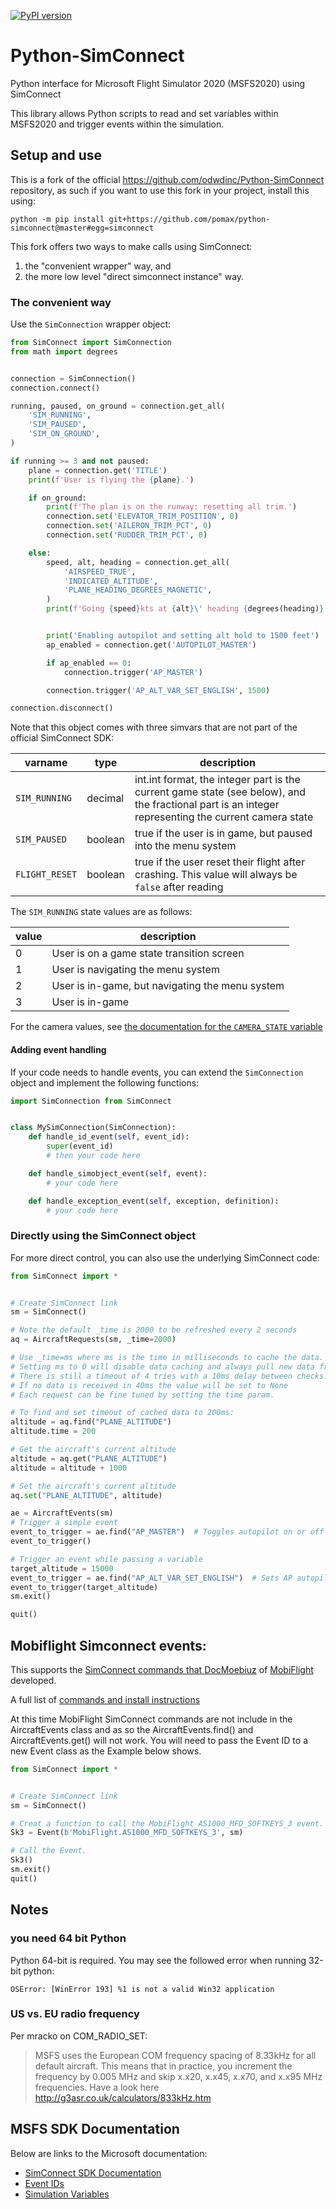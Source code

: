 [![PyPI version](https://badge.fury.io/py/SimConnect.svg)](https://badge.fury.io/py/SimConnect)
# Python-SimConnect

Python interface for Microsoft Flight Simulator 2020 (MSFS2020) using SimConnect

This library allows Python scripts to read and set variables within MSFS2020 and trigger events within the simulation.

## Setup and use

This is a fork of the official https://github.com/odwdinc/Python-SimConnect repository, as such if you want to use this fork in your project, install this using:

```
python -m pip install git+https://github.com/pomax/python-simconnect@master#egg=simconnect
```

This fork offers two ways to make calls using SimConnect:

1. the "convenient wrapper" way, and
2. the more low level "direct simconnect instance" way.

### The convenient way

Use the `SimConnection` wrapper object:

```python
from SimConnect import SimConnection
from math import degrees


connection = SimConnection()
connection.connect()

running, paused, on_ground = connection.get_all(
    'SIM_RUNNING',
    'SIM_PAUSED',
    'SIM_ON_GROUND',
)

if running >= 3 and not paused:
    plane = connection.get('TITLE')
    print(f'User is flying the {plane}.')

    if on_ground:
        print(f'The plan is on the runway: resetting all trim.')
        connection.set('ELEVATOR_TRIM_POSITION', 0)
        connection.set('AILERON_TRIM_PCT', 0)
        connection.set('RUDDER_TRIM_PCT', 0)

    else:
        speed, alt, heading = connection.get_all(
            'AIRSPEED_TRUE',
            'INDICATED_ALTITUDE',
            'PLANE_HEADING_DEGREES_MAGNETIC',
        )
        print(f'Going {speed}kts at {alt}\' heading {degrees(heading)} degrees.')


        print('Enabling autopilot and setting alt hold to 1500 feet')
        ap_enabled = connection.get('AUTOPILOT_MASTER')

        if ap_enabled == 0:
            connection.trigger('AP_MASTER')

        connection.trigger('AP_ALT_VAR_SET_ENGLISH', 1500)

connection.disconnect()
```

Note that this object comes with three simvars that are not part of the official SimConnect SDK:

| varname | type | description |
|---|---|-- |
| `SIM_RUNNING` | decimal | int.int format, the integer part is the current game state (see below), and the fractional part is an integer representing the current camera state |
| `SIM_PAUSED` | boolean | true if the user is in game, but paused into the menu system |
| `FLIGHT_RESET` | boolean | true if the user reset their flight after crashing. This value will always be `false` after reading |

The `SIM_RUNNING` state values are as follows:

| value | description |
|---|---|
| 0 | User is on a game state transition screen |
| 1 | User is navigating the menu system |
| 2 | User is in-game, but navigating the menu system |
| 3 | User is in-game |

For the camera values, see [the documentation for the `CAMERA_STATE` variable](https://docs.flightsimulator.com/html/Programming_Tools/SimVars/Camera_Variables.htm#CAMERA_STATE)

#### Adding event handling

If your code needs to handle events, you can extend the `SimConnection` object and implement the following functions:

```python
import SimConnection from SimConnect


class MySimConnection(SimConnection):
    def handle_id_event(self, event_id):
        super(event_id)
        # then your code here

    def handle_simobject_event(self, event):
        # your code here

    def handle_exception_event(self, exception, definition):
        # your code here
```

### Directly using the SimConnect object

For more direct control, you can also use the underlying SimConnect code:

```py
from SimConnect import *


# Create SimConnect link
sm = SimConnect()

# Note the default _time is 2000 to be refreshed every 2 seconds
aq = AircraftRequests(sm, _time=2000)

# Use _time=ms where ms is the time in milliseconds to cache the data.
# Setting ms to 0 will disable data caching and always pull new data from the sim.
# There is still a timeout of 4 tries with a 10ms delay between checks.
# If no data is received in 40ms the value will be set to None
# Each request can be fine tuned by setting the time param.

# To find and set timeout of cached data to 200ms:
altitude = aq.find("PLANE_ALTITUDE")
altitude.time = 200

# Get the aircraft's current altitude
altitude = aq.get("PLANE_ALTITUDE")
altitude = altitude + 1000

# Set the aircraft's current altitude
aq.set("PLANE_ALTITUDE", altitude)

ae = AircraftEvents(sm)
# Trigger a simple event
event_to_trigger = ae.find("AP_MASTER")  # Toggles autopilot on or off
event_to_trigger()

# Trigger an event while passing a variable
target_altitude = 15000
event_to_trigger = ae.find("AP_ALT_VAR_SET_ENGLISH")  # Sets AP autopilot hold level
event_to_trigger(target_altitude)
sm.exit()

quit()
```

## Mobiflight Simconnect events:

This supports the [SimConnect commands that DocMoebiuz](https://forums.flightsimulator.com/t/full-g1000-control-now-with-mobiflight/348509) of [MobiFlight](https://www.mobiflight.com/en/index.html) developed.

A full list of [commands and install instructions](https://pastebin.com/fMdB7at2)

At this time MobiFlight SimConnect commands are not include in the AircraftEvents class and as so the AircraftEvents.find() and AircraftEvents.get() will not work. You will need to pass the Event ID to a new Event class as the Example below shows.


```py
from SimConnect import *


# Create SimConnect link
sm = SimConnect()

# Creat a function to call the MobiFlight AS1000_MFD_SOFTKEYS_3 event.
Sk3 = Event(b'MobiFlight.AS1000_MFD_SOFTKEYS_3', sm)

# Call the Event.
Sk3()
sm.exit()
quit()
```

## Notes

### you need 64 bit Python

Python 64-bit is required. You may see the followed error when running 32-bit python:

```OSError: [WinError 193] %1 is not a valid Win32 application```

### US vs. EU radio frequency

Per mracko on COM_RADIO_SET:

> MSFS uses the European COM frequency spacing of 8.33kHz for all default aircraft. This means that in practice, you increment the frequency by 0.005 MHz and skip x.x20, x.x45, x.x70, and x.x95 MHz frequencies. Have a look here http://g3asr.co.uk/calculators/833kHz.htm


## MSFS SDK Documentation

Below are links to the Microsoft documentation:

- [SimConnect SDK Documentation](https://docs.flightsimulator.com/html/Introduction/Introduction.htm)
- [Event IDs](https://docs.flightsimulator.com/html/Programming_Tools/Event_IDs/Event_IDs.htm)
- [Simulation Variables](https://docs.flightsimulator.com/html/Programming_Tools/SimVars/Simulation_Variables.htm)

